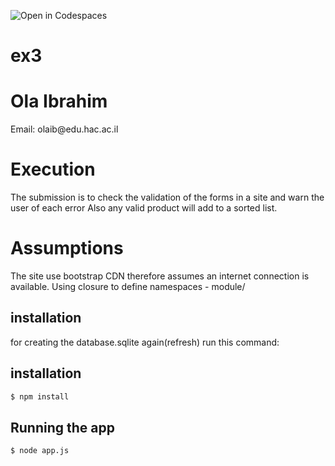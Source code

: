 ![Open in Codespaces](https://github.com/Solange-s-Courses/ex3-js-neviim-ola-ibrahim.git)
# ex3

<h1>Ola Ibrahim</h1>
<p>Email: olaib@edu.hac.ac.il</p>

<h1>Execution</h1>
<p>
The submission is to check the validation of the forms in a site and warn the user of each error
Also any valid product will add to a sorted list.
</p>
<h1>Assumptions</h1>
<p>
  The site use bootstrap CDN therefore assumes an internet connection is available.
  Using closure to define namespaces - module/
</p>

## installation
for creating the database.sqlite again(refresh)
run this command:

## installation

```bash
$ npm install
```

## Running the app

```bash
$ node app.js
```
